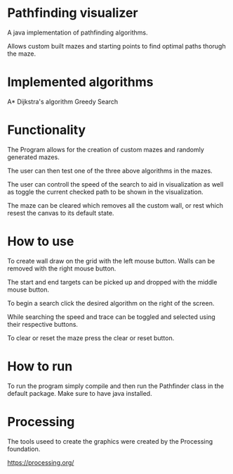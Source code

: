 # Pathfinding visualizer
A java implementation of pathfinding algorithms.

Allows custom built mazes and starting points to find optimal paths thorugh the maze.


# Implemented algorithms

A*
Dijkstra's algorithm
Greedy Search


# Functionality
The Program allows for the creation of custom mazes and randomly generated mazes.

The user can then test one of the three above algorithms in the mazes.

The user can controll the speed of the search to aid in visualization as well as toggle the current checked path to be shown in the visualization.

The maze can be cleared which removes all the custom wall, or rest which resest the canvas to its default state.

# How to use

To create wall draw on the grid with the left mouse button. Walls can be removed with the right mouse button.

The start and end targets can be picked up and dropped with the middle mouse button.

To begin a search click the desired algorithm on the right of the screen.

While searching the speed and trace can be toggled and selected using their respective buttons.

To clear or reset the maze press the clear or reset button.

# How to run

To run the program simply compile and then run the Pathfinder class in the default package.
Make sure to have java installed.


# Processing
The tools useed to create the graphics were created by the Processing foundation.

https://processing.org/


